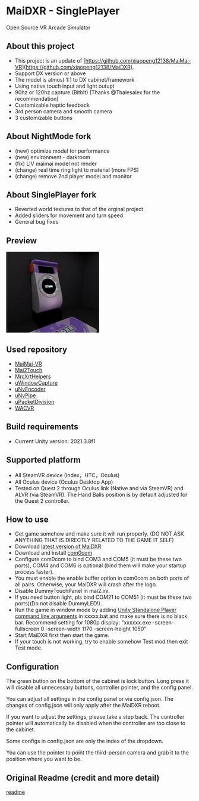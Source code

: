 # MaiDXR - SinglePlayer
Open Source VR Arcade Simulator

**About this project**
---
- This project is an update of [https://github.com/xiaopeng12138/MaiMai-VR](https://github.com/xiaopeng12138/MaiDXR). 
- Support DX version or above
- The model is almost 1:1 to DX cabinet/framework
- Using native touch input and light outupt
- 90hz or 120hz capture (Bitblt) (Thanks @Thalesalex for the recommendation)
- Customizable haptic feedback
- 3rd person camera and smooth camera
- 3 customizable buttons

**About NightMode fork**
---
- (new) optimize model for performance
- (new) environment - darkroom
- (fix) LIV maimai model not render
- (change) real time ring light to material (more FPS)
- (change) remove 2nd player model and monitor

**About SinglePlayer fork**
---
- Reverted world textures to that of the orginal project
- Added sliders for movement and turn speed
- General bug fixes

**Preview**
---
<img src="https://github.com/AsamiKafune/MaiDXR-NightMode/blob/main/PreviewImage/MaiDXR_PreviewImage.png?raw=true" width="250" />

**Used repository**
---
- [MaiMai-VR](https://github.com/HelloKS/MaiMai-VR)
- [Mai2Touch](https://github.com/Sucareto/Mai2Touch)
- [MrcXrtHelpers](https://github.com/TonyViT/MrcXrtHelpers)
- [uWindowCapture](https://github.com/hecomi/uWindowCapture)
- [uNvEncoder](https://github.com/hecomi/uNvEncoder)
- [uNvPipe](https://github.com/hecomi/uNvPipe)
- [uPacketDivision](https://github.com/hecomi/uPacketDivision)
- [WACVR](https://github.com/xiaopeng12138/WACVR)

**Build requirements**
---
- Current Unity version: 2021.3.8f1

**Supported platform**
---
- All SteamVR device (Index，HTC，Oculus)
- All Oculus device (Oculus Desktop App)
- Tested on Quest 2 through Oculus link (Native and via SteamVR) and ALVR (via SteamVR). The Hand Balls position is by default adjusted for the Quest 2 controller.

**How to use**
---
- Get game somehow and make sure it will run properly. (DO NOT ASK ANYTHING THAT IS DIRECTLY RELATED TO THE GAME IT SELF)
- Download [latest version of MaiDXR](https://github.com/xiaopeng12138/MaiDXR/releases)
- Download and install [com0com](https://storage.googleapis.com/google-code-archive-downloads/v2/code.google.com/powersdr-iq/setup_com0com_W7_x64_signed.exe)
- Configure com0com to bind COM3 and COM5 (it must be these two ports), COM4 and COM6 is optional (bind them will make your startup process faster).
- You must enable the enable buffer option in com0com on both ports of all pairs. Otherwise, your MaiDXR will crash after the logo.
- Disable DummyTouchPanel in mai2.ini.
- If you need button light, pls bind COM21 to COM51 (it must be these two ports)(Do not disable DummyLED!).
- Run the game in window mode by adding [Unity Standalone Player command line arguments](https://docs.unity3d.com/Manual/PlayerCommandLineArguments.html) in xxxxx.bat and make sure there is no black bar. Recommend setting for 1080p display: "xxxxxx.exe -screen-fullscreen 0 -screen-width 1170 -screen-height 1050"
- Start MaiDXR first then start the game.
- If your touch is not working, try to enable somehow Test mod then exit Test mode.


**Configuration**
---
The green button on the bottom of the cabinet is lock button. Long press it will disable all unnecessary buttons, controller pointer, and the config panel.

You can adjust all settings in the config panel or via config.json. The changes of config.json will only apply after the MaiDXR reboot. 

If you want to adjust the settings, please take a step back. The controller pointer will automatically be disabled when the controller are too close to the cabinet.

Some configs in config.json are only the index of the dropdown.

You can use the pointer to point the third-person camera and grab it to the position where you want to be.

**Original Readme (credit and more detail)**
---
[readme](https://github.com/AsamiKafune/MaiDXR-NightMode/blob/main/oldreadme.md)

